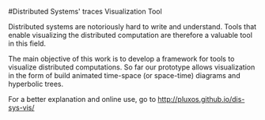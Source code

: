 #Distributed Systems' traces Visualization Tool

Distributed systems are notoriously hard to write and understand. Tools that enable visualizing the distributed computation are therefore a valuable tool in this field.

The main objective of this work is to develop a framework for tools to visualize distributed computations. So far our prototype allows visualization in the form of build animated time-space (or space-time) diagrams and hyperbolic trees.

For a better explanation and online use, go to http://pluxos.github.io/dis-sys-vis/

